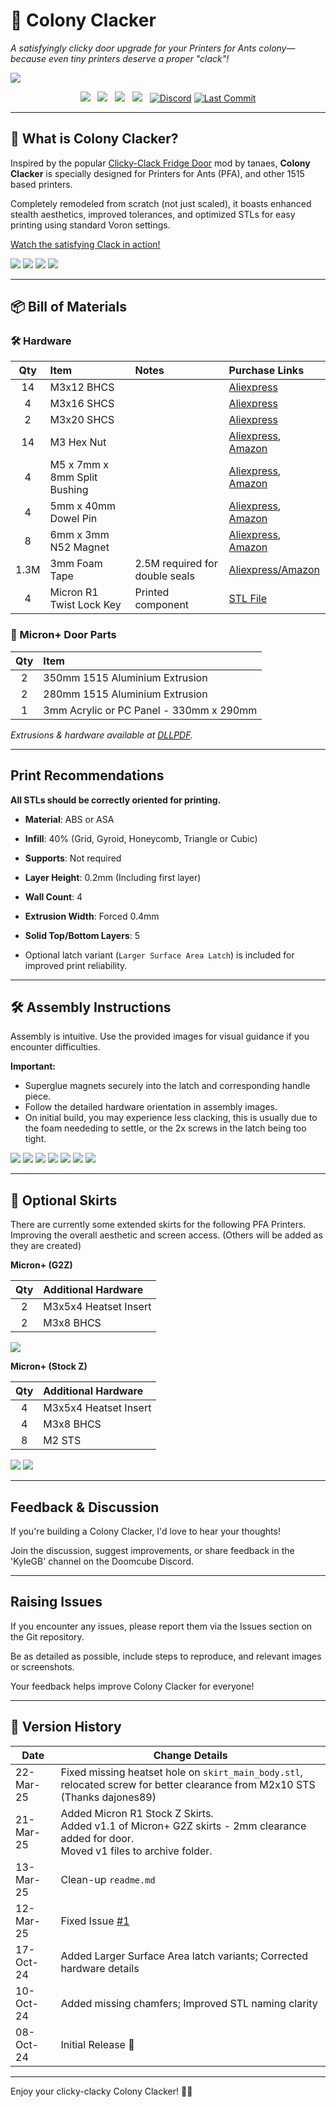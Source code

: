 # 🐜 Colony Clacker

*A satisfyingly clicky door upgrade for your Printers for Ants colony—because even tiny printers deserve a proper "clack"!*

![](https://github.com/PrintersForAnts/ColonyClacker/blob/main/Images/1-Colony%20Clacker_Full.png)

<p align="center">
  <a aria-label="Stars" href="https://github.com/PrintersForAnts/ColonyClacker/stargazers">
    <img src="https://img.shields.io/github/stars/PrintersForAnts/ColonyClacker?style=for-the-badge&logo=github&logoColor=%23FFFF00&labelColor=%2363666a&color=%23FFFF00"></a> &nbsp;

  <a aria-label="Forks" href="https://github.com/PrintersForAnts/ColonyClacker/network/members">
    <img src="https://img.shields.io/github/forks/PrintersForAnts/ColonyClacker?style=for-the-badge&logo=github&logoColor=%23FFFF00&labelColor=%2363666a&color=%23FFFF00"></a> &nbsp;

  <a aria-label="License" href="https://github.com/PrintersForAnts/ColonyClacker/blob/main/LICENSE">
    <img src="https://img.shields.io/github/license/PrintersForAnts/ColonyClacker?style=for-the-badge&logo=opensourcehardware&logoColor=%23FFFF00&labelColor=%2363666a&color=%23FFFF00"></a> &nbsp;

  <a aria-label="Commits" href="https://github.com/PrintersForAnts/ColonyClacker/commits/main">
    <img src="https://img.shields.io/github/commit-activity/y/PrintersForAnts/ColonyClacker?style=for-the-badge&logo=github&logoColor=%23FFFF00&labelColor=%2363666a&color=%23FFFF00"></a> &nbsp;

  <a aria-label="Discord" href="https://discord.gg/doomcube">
    <img alt="Discord" src="https://img.shields.io/discord/825469421346226226?style=for-the-badge&logo=discord&logoColor=%23FFFF00&label=Discord&labelColor=%2363666a&color=%23FFFF00"></a>

<a aria-label="Last Commit" href="https://github.com/PrintersForAnts/ColonyClacker/commits/main">
  <img alt="Last Commit" src="https://img.shields.io/github/last-commit/PrintersForAnts/ColonyClacker?style=for-the-badge&logo=github&logoColor=%23FFFF00&labelColor=%2363666a&color=%23FFFF00">
</a>
</p>

---

## 🚪 What is Colony Clacker?

Inspired by the popular [Clicky-Clack Fridge Door](https://github.com/tanaes/whopping_Voron_mods/tree/main/clickyclacky_door) mod by tanaes, **Colony Clacker** is specially designed for Printers for Ants (PFA), and other 1515 based printers.

Completely remodeled from scratch (not just scaled), it boasts enhanced stealth aesthetics, improved tolerances, and optimized STLs for easy printing using standard Voron settings.

[Watch the satisfying Clack in action!](https://youtube.com/shorts/yi75DsFQ0eI?si=P8Z4A60wTr4WiRiI)

![](https://github.com/PrintersForAnts/ColonyClacker/blob/main/Images/2-ColonyClacker_Full_Handle.png)
![](https://github.com/PrintersForAnts/ColonyClacker/blob/main/Images/3-ColonyClacker_Full_Hinges.png)
![](https://github.com/PrintersForAnts/ColonyClacker/blob/main/Images/4-ColonyClacker_Handle.png)
![](https://github.com/PrintersForAnts/ColonyClacker/blob/main/Images/5-ColonyClacker_Bottom%20Hinge.png)

---

## 📦 Bill of Materials

### 🛠️ Hardware
| Qty   | Item  | Notes  | Purchase Links  |
| :---: | :---- | :----- | :-------------- |
| 14    | M3x12 BHCS |  | [Aliexpress](https://s.click.aliexpress.com/e/_Exdxtsp) |
| 4     | M3x16 SHCS |  | [Aliexpress](https://s.click.aliexpress.com/e/_EGPNidr) |
| 2     | M3x20 SHCS |  | [Aliexpress](https://s.click.aliexpress.com/e/_EGPNidr) |
| 14    | M3 Hex Nut |  | [Aliexpress](https://s.click.aliexpress.com/e/_EwEY3Rf), [Amazon](https://amzn.to/3NtQHXi) |
| 4     | M5 x 7mm x 8mm Split Bushing |  | [Aliexpress](https://s.click.aliexpress.com/e/_EvcAzIV), [Amazon](https://amzn.to/3Yrq8rT) |
| 4     | 5mm x 40mm Dowel Pin |  | [Aliexpress](https://s.click.aliexpress.com/e/_Ex91QWD), [Amazon](https://amzn.to/40eAuNr) |
| 8     | 6mm x 3mm N52 Magnet |  | [Aliexpress](https://s.click.aliexpress.com/e/_EIDUzuD), [Amazon](https://amzn.to/3YqHEga) |
| 1.3M  | 3mm Foam Tape | 2.5M required for double seals | [Aliexpress/Amazon](https://s.click.aliexpress.com/e/_EzqH685) |
| 4     | Micron R1 Twist Lock Key | Printed component | [STL File](https://github.com/PrintersForAnts/Micron/blob/main/R1_Beta/STLs/Panels/%5Ba%5D_twist_lock_key_x50.stl) |

### 📐 Micron+ Door Parts
| Qty   | Item |
| :---: | :---- |
| 2     | 350mm 1515 Aluminium Extrusion |
| 2     | 280mm 1515 Aluminium Extrusion |
| 1     | 3mm Acrylic or PC Panel - 330mm x 290mm |

*Extrusions & hardware available at [DLLPDF](https://www.dllpdf.com/colony-clacker).*

---

## Print Recommendations

**All STLs should be correctly oriented for printing.**

- **Material**: ABS or ASA
- **Infill**: 40% (Grid, Gyroid, Honeycomb, Triangle or Cubic)
- **Supports**: Not required
- **Layer Height**: 0.2mm (Including first layer)
- **Wall Count**: 4
- **Extrusion Width**: Forced 0.4mm
- **Solid Top/Bottom Layers**: 5

- Optional latch variant (`Larger Surface Area Latch`) is included for improved print reliability.

---

## 🛠️ Assembly Instructions
Assembly is intuitive. Use the provided images for visual guidance if you encounter difficulties.

**Important:**
- Superglue magnets securely into the latch and corresponding handle piece.
- Follow the detailed hardware orientation in assembly images.
- On initial build, you may experience less clacking, this is usually due to the foam neededing to settle, or the 2x screws in the latch being too tight.

![](https://github.com/PrintersForAnts/ColonyClacker/blob/main/Images/7-ColonyClacker_Handle%20AB_Latch.png)
![](https://github.com/PrintersForAnts/ColonyClacker/blob/main/Images/8-ColonyClacker_Handle_No%20Top.png)
![](https://github.com/PrintersForAnts/ColonyClacker/blob/main/Images/ColonyClacker_Handle_AB_Hardware.png)
![](https://github.com/PrintersForAnts/ColonyClacker/blob/main/Images/ColonyClacker_Handle_C_Hardware.png)
![](https://github.com/PrintersForAnts/ColonyClacker/blob/main/Images/ColonyClacker_Handle_Latch_Hardware.png)
![](https://github.com/PrintersForAnts/ColonyClacker/blob/main/Images/ColonyClacker_HingeBottom_Hardware.png)
![](https://github.com/PrintersForAnts/ColonyClacker/blob/main/Images/ColonyClacker_HingeTop_Hardware.png)

---

## 🎨 Optional Skirts 
There are currently some extended skirts for the following PFA Printers.
Improving the overall aesthetic and screen access.
(Others will be added as they are created)

**Micron+ (G2Z)**  

| Qty   | Additional Hardware     |
|:-----:|:------------------------|
| 2     | M3x5x4 Heatset Insert   |
| 2     | M3x8 BHCS               |

![](https://github.com/PrintersForAnts/ColonyClacker/blob/main/Images/ColonyClacker_Micron_G2Z_Skirts_cad.png)

**Micron+ (Stock Z)**

| Qty   | Additional Hardware     |
|:-----:|:------------------------|
| 4     | M3x5x4 Heatset Insert   |
| 4     | M3x8 BHCS               |
| 8     | M2 STS

![](https://github.com/PrintersForAnts/ColonyClacker/blob/main/Images/CC_MicronPlus_StockZ_Skirts%20v7.png)
![](https://github.com/PrintersForAnts/ColonyClacker/blob/main/Images/CC_MicronPlus_StockZ_Skirts_rear.png)

---

## Feedback & Discussion  

If you're building a Colony Clacker, I'd love to hear your thoughts! 

Join the discussion, suggest improvements, or share feedback in the 'KyleGB' channel on the Doomcube Discord.  

---

## Raising Issues
If you encounter any issues, please report them via the Issues section on the Git repository. 

Be as detailed as possible, include steps to reproduce, and relevant images or screenshots. 

Your feedback helps improve Colony Clacker for everyone!

---

## 📜 Version History

| Date       | Change Details                                                |
|------------|---------------------------------------------------------------|
| 22-Mar-25  | Fixed missing heatset hole on `skirt_main_body.stl`, relocated screw for better clearance from M2x10 STS (Thanks dajones89) 
| 21-Mar-25  | Added Micron R1 Stock Z Skirts.<br>Added v1.1 of Micron+ G2Z skirts - 2mm clearance added for door.<br>Moved v1 files to archive folder.
| 13-Mar-25  | Clean-up `readme.md` |
| 12-Mar-25  | Fixed Issue [#1](https://github.com/PrintersForAnts/ColonyClacker/issues/1) |
| 17-Oct-24  | Added Larger Surface Area latch variants; Corrected hardware details |
| 10-Oct-24  | Added missing chamfers; Improved STL naming clarity          |
| 08-Oct-24  | Initial Release 🎉                                             |

---

Enjoy your clicky-clacky Colony Clacker! 🐜✨

